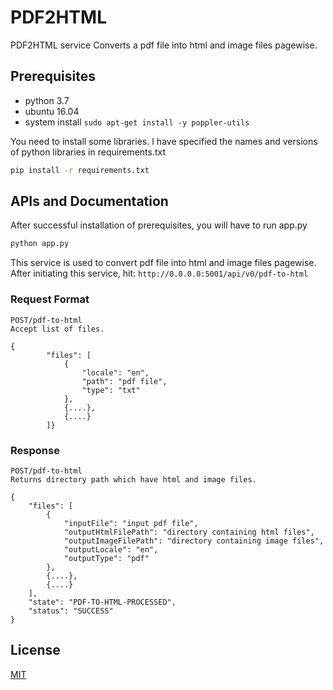 # PDF2HTML

PDF2HTML service Converts a pdf file into html and image files pagewise.

## Prerequisites
- python 3.7
- ubuntu 16.04
- system install  ```sudo apt-get install -y poppler-utils```

You need to install some libraries. I have specified the names and versions of python libraries in requirements.txt
```bash
pip install -r requirements.txt
```
## APIs and Documentation
After successful installation of prerequisites, you will have to run app.py

```bash
python app.py
```
This service is used to convert pdf file into html and image files pagewise. After initiating this service,
hit: ```http://0.0.0.0:5001/api/v0/pdf-to-html```
### Request Format
```
POST/pdf-to-html
Accept list of files.

{
        "files": [
            {
                "locale": "en",
                "path": "pdf file",
                "type": "txt"
            },
            {....},
            {....}   
        ]}
```
### Response
```
POST/pdf-to-html
Returns directory path which have html and image files.

{
    "files": [
        {
            "inputFile": "input pdf file",
            "outputHtmlFilePath": "directory containing html files",
            "outputImageFilePath": "directory containing image files",
            "outputLocale": "en",
            "outputType": "pdf"
        },
        {....},
        {....}
    ],
    "state": "PDF-TO-HTML-PROCESSED",
    "status": "SUCCESS"
}
```
## License
[MIT](https://choosealicense.com/licenses/mit/)
